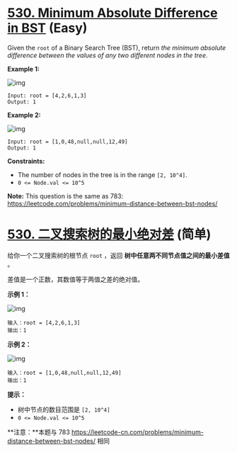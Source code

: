 # [530. Minimum Absolute Difference in BST](https://leetcode.com/problems/minimum-absolute-difference-in-bst/description/) (Easy)



Given the `root` of a Binary Search Tree (BST), return *the minimum absolute difference between the values of any two different nodes in the tree*.

 

**Example 1:**

![img](https://assets.leetcode.com/uploads/2021/02/05/bst1.jpg)

```
Input: root = [4,2,6,1,3]
Output: 1
```

**Example 2:**

![img](https://assets.leetcode.com/uploads/2021/02/05/bst2.jpg)

```
Input: root = [1,0,48,null,null,12,49]
Output: 1
```

 

**Constraints:**

- The number of nodes in the tree is in the range `[2, 10^4]`.
- `0 <= Node.val <= 10^5`

 

**Note:** This question is the same as 783: https://leetcode.com/problems/minimum-distance-between-bst-nodes/



# [530. 二叉搜索树的最小绝对差](https://leetcode.cn/problems/minimum-absolute-difference-in-bst/description/) (简单)



给你一个二叉搜索树的根节点 `root` ，返回 **树中任意两不同节点值之间的最小差值** 。

差值是一个正数，其数值等于两值之差的绝对值。

 

**示例 1：**

![img](https://assets.leetcode.com/uploads/2021/02/05/bst1.jpg)

```
输入：root = [4,2,6,1,3]
输出：1
```

**示例 2：**

![img](https://assets.leetcode.com/uploads/2021/02/05/bst2.jpg)

```
输入：root = [1,0,48,null,null,12,49]
输出：1
```

 

**提示：**

- 树中节点的数目范围是 `[2, 10^4]`
- `0 <= Node.val <= 10^5`

 

**注意：**本题与 783 https://leetcode-cn.com/problems/minimum-distance-between-bst-nodes/ 相同
